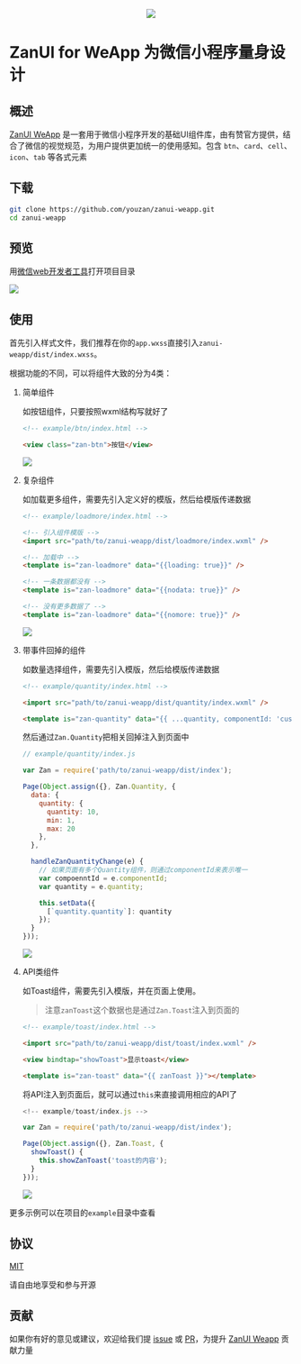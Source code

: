 <p align="center">
    <img src="https://img.yzcdn.cn/public_files/2017/02/06/ee0ebced79a80457d77ce71c7d414c74.png">
</p>


ZanUI for WeApp 为微信小程序量身设计
====

## 概述
[ZanUI WeApp] 是一套用于微信小程序开发的基础UI组件库，由有赞官方提供，结合了微信的视觉规范，为用户提供更加统一的使用感知。包含 `btn`、`card`、`cell`、`icon`、`tab` 等各式元素

## 下载
``` bash
git clone https://github.com/youzan/zanui-weapp.git
cd zanui-weapp
```

## 预览
用[微信web开发者工具](https://mp.weixin.qq.com/debug/wxadoc/dev/devtools/download.html)打开项目目录

![](https://img.yzcdn.cn/public_files/2017/02/08/a5e6445075826183659742cc6946c477.png)

## 使用

首先引入样式文件，我们推荐在你的`app.wxss`直接引入`zanui-weapp/dist/index.wxss`。

根据功能的不同，可以将组件大致的分为4类：

1. 简单组件

    如按钮组件，只要按照wxml结构写就好了

    ~~~html
    <!-- example/btn/index.html -->

    <view class="zan-btn">按钮</view>
    ~~~

    ![](https://img.yzcdn.cn/public_files/2017/02/08/1b1e39ed3dc6b63519a68ba1e2650cfc.png)

2. 复杂组件

    如加载更多组件，需要先引入定义好的模版，然后给模版传递数据

    ~~~html
    <!-- example/loadmore/index.html -->

    <!-- 引入组件模版 -->
    <import src="path/to/zanui-weapp/dist/loadmore/index.wxml" />

    <!-- 加载中 -->
    <template is="zan-loadmore" data="{{loading: true}}" />

    <!-- 一条数据都没有 -->
    <template is="zan-loadmore" data="{{nodata: true}}" />

    <!-- 没有更多数据了 -->
    <template is="zan-loadmore" data="{{nomore: true}}" />
    ~~~

    ![](https://img.yzcdn.cn/public_files/2017/02/08/b96fdc7971577b32915604c5b2c1a3bb.png)

3. 带事件回掉的组件

    如数量选择组件，需要先引入模版，然后给模版传递数据

    ~~~html
    <!-- example/quantity/index.html -->

    <import src="path/to/zanui-weapp/dist/quantity/index.wxml" />

    <template is="zan-quantity" data="{{ ...quantity, componentId: 'customId' }}" />
    ~~~

    然后通过`Zan.Quantity`把相关回掉注入到页面中

    ~~~js
    // example/quantity/index.js

    var Zan = require('path/to/zanui-weapp/dist/index');

    Page(Object.assign({}, Zan.Quantity, {
      data: {
        quantity: {
          quantity: 10,
          min: 1,
          max: 20
        },
      },

      handleZanQuantityChange(e) {
        // 如果页面有多个Quantity组件，则通过componentId来表示唯一
        var compoenntId = e.componentId;
        var quantity = e.quantity;

        this.setData({
          [`quantity.quantity`]: quantity
        });
      }
    }));
    ~~~

    ![](https://img.yzcdn.cn/public_files/2017/02/08/b791dfef150b01a7ce1e9aa9e60e0038.png)

4. API类组件

    如Toast组件，需要先引入模版，并在页面上使用。

    > 注意`zanToast`这个数据也是通过`Zan.Toast`注入到页面的

    ~~~html
    <!-- example/toast/index.html -->

    <import src="path/to/zanui-weapp/dist/toast/index.wxml" />

    <view bindtap="showToast">显示toast</view>

    <template is="zan-toast" data="{{ zanToast }}"></template>
    ~~~

    将API注入到页面后，就可以通过`this`来直接调用相应的API了

    ~~~js
    <!-- example/toast/index.js -->

    var Zan = require('path/to/zanui-weapp/dist/index');

    Page(Object.assign({}, Zan.Toast, {
      showToast() {
        this.showZanToast('toast的内容');
      }
    }));

    ~~~

    ![](https://img.yzcdn.cn/public_files/2017/02/08/ada80798c88df08060ce96964384e88e.png)

更多示例可以在项目的`example`目录中查看

## 协议
[MIT]

请自由地享受和参与开源

## 贡献

如果你有好的意见或建议，欢迎给我们提 [issue] 或 [PR]，为提升 [ZanUI Weapp] 贡献力量

[issue]: https://github.com/youzan/zanui-weapp/issues/new
[PR]: https://github.com/youzan/zanui-weapp/compare
[ZanUI Weapp]: https://github.com/youzan/zanui-weapp
[MIT]: http://opensource.org/licenses/MIT
